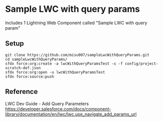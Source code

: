 # Sample LWC with query params

Includes 1 Lightning Web Component called "Sample LWC with query param"


## Setup

```
git clone https://github.com/misu007/sampleLwcWithQueryParams.git
cd sampleLwcWithQueryParams/
sfdx force:org:create -a lwcWithQueryParamsTest -s -f config/project-scratch-def.json
sfdx force:org:open -u lwcWithQueryParamsTest
sfdx force:source:push
```


## Reference
LWC Dev Guide - Add Query Parameters  
https://developer.salesforce.com/docs/component-library/documentation/en/lwc/lwc.use_navigate_add_params_url

